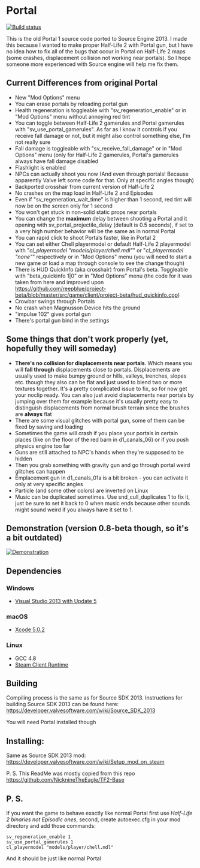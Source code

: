 Portal
=====

[![Build status](https://ci.appveyor.com/api/projects/status/g0cv8na9uq9tmadt/branch/master?svg=true)](https://ci.appveyor.com/project/SonicEraZoR/portal-base/branch/master)

This is the old Portal 1 source code ported to Source Engine 2013. I made this because I wanted to make proper Half-Life 2 with Portal gun, but I have no idea how to fix all of the bugs that occur in Portal on Half-Life 2 maps (some crashes, displacement collision not working near portals). So I hope someone more experienced with Source engine will help me fix them.

## Current Differences from original Portal
* New "Mod Options" menu
* You can erase portals by reloading portal gun
* Health regeneration is toggleable with "sv_regeneration_enable" or in "Mod Options" menu without annoying red tint
* You can toggle between Half-Life 2 gamerules and Portal gamerules with "sv_use_portal_gamerules". As far as I know it controls if you receive fall damage or not, but it might also control something else, I'm not really sure
* Fall damage is toggleable with "sv_receive_fall_damage" or in "Mod Options" menu (only for Half-Life 2 gamerules, Portal's gamerules always have fall damage disabled
* Flashlight is enabled
* NPCs can actually shoot you now (And even through portals! Because apparently Valve left some code for that. Only at specific angles though)
* Backported crosshair from current version of Half-Life 2
* No crashes on the map load in Half-Life 2 and Episodes
* Even if "sv_regeneration_wait_time" is higher than 1 second, red tint will now be on the screen only for 1 second
* You won't get stuck in non-solid static props near portals
* You can change the **maximum** delay between shooting a Portal and it opening with sv_portal_projectile_delay (default is 0.5 seconds), if set to a very high number behavior will be the same as in normal Portal
* You can rapid click to shoot Portals faster, like in Portal 2
* You can set either Chell playermodel or default Half-Life 2 playermodel with "*cl_playermodel "models/player/chell.mdl"*" or "*cl_playermodel "none"*" respectively or in "Mod Options" menu (you will need to start a new game or load a map through console to see the change though)
* There is HUD QuickInfo (aka crosshair) from Portal's beta. Toggleable with "beta_quickinfo 1|0" or in "Mod Options" menu (the code for it was taken from here and improved upon https://github.com/reepblue/project-beta/blob/master/src/game/client/project-beta/hud_quickinfo.cpp)
* Crowbar swings through Portals
* No crash when Magnusson Device hits the ground
* "impulse 102" gives portal gun
* There's portal gun bind in the settings

## Some things that don't work properly (yet, hopefully they will someday)
* **There's no collision for displacements near portals**. Which means you will **fall through** displacements close to portals. Displacements are usually used to make bumpy ground or  hills, valleys, trenches, slopes etc. though they also can be flat and just used to blend two or more textures together. It's a pretty complicated issue to fix, so for now get your noclip ready. You can also just avoid displacements near portals by jumping over them for example because it's usually pretty easy to distinguish displacements from normal brush terrain since the brushes are **always** flat
* There are some visual glitches with portal gun, some of them can be fixed by saving and loading
* Sometimes the game will crash if you place your portals in certain places (like on the floor of the red barn in d1_canals_06) or if you push physics engine too far
* Guns are still attached to NPC's hands when they're supposed to be hidden
* Then you grab something with gravity gun and go through portal weird glitches can happen
* Emplacement gun in d1_canals_01a is a bit broken - you can activate it only at very specific angles
* Particle (and some other colors) are inverted on Linux
* Music can be duplicated sometimes. Use snd_cull_duplicates 1 to fix it, just be sure to set it back to 0 when music ends because other sounds might sound weird if you always have it set to 1.

## Demonstration (version 0.8-beta though, so it's a bit outdated)
[![Demonstration](https://img.youtube.com/vi/xhmXAUB8P4Y/0.jpg)](https://www.youtube.com/watch?v=xhmXAUB8P4Y)

## Dependencies

### Windows
* [Visual Studio 2013 with Update 5](https://visualstudio.microsoft.com/vs/older-downloads/)

### macOS
* [Xcode 5.0.2](https://developer.apple.com/downloads/more)

### Linux
* GCC 4.8
* [Steam Client Runtime](http://media.steampowered.com/client/runtime/steam-runtime-sdk_latest.tar.xz)

## Building

Compiling process is the same as for Source SDK 2013. Instructions for building Source SDK 2013 can be found here: https://developer.valvesoftware.com/wiki/Source_SDK_2013

You will need Portal installed though

## Installing:

Same as Source SDK 2013 mod: https://developer.valvesoftware.com/wiki/Setup_mod_on_steam

P. S. This ReadMe was mostly copied from this repo https://github.com/NicknineTheEagle/TF2-Base

## P. S.

If you want the game to behave exactly like normal Portal first use *Half-Life 2 binaries not Episodic ones*, second, create autoexec.cfg in your mod directory and add those commands:
```
sv_regeneration_enable 1
sv_use_portal_gamerules 1
cl_playermodel "models/player/chell.mdl"
```
And it should be just like normal Portal
